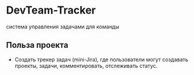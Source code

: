 # DevTeam-Tracker
система управления задачами для команды

## Польза проекта


- Создать трекер задач (mini-Jira), где пользователи могут создавать проекты, задачи, комментировать, отслеживать статус.
